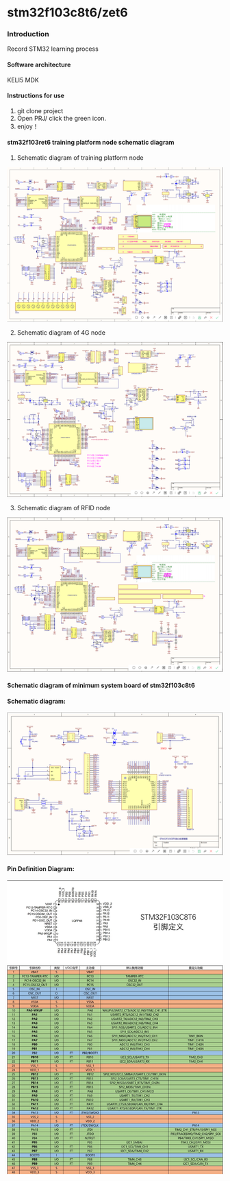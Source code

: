 ﻿# stm32f103c8t6/zet6

### Introduction
Record STM32 learning process

#### Software architecture
KELI5 MDK

#### Instructions for use

1. git clone project
2. Open PRJ/ click the green icon.
3. enjoy！

#### stm32f103ret6 training platform node schematic diagram

1. Schematic diagram of training platform node

![实训台节点原理图](./原理图/实验台RET6节点原理图/实训台节点原理图.png)

2. Schematic diagram of 4G node

![4G节点原理图](./原理图/实验台RET6节点原理图/4G节点原理图.png)

3. Schematic diagram of RFID node

![RFID节点原理图](./原理图/实验台RET6节点原理图/RFID节点原理图.png)

#### Schematic diagram of minimum system board of stm32f103c8t6

#### Schematic diagram:

![最小系统板原理图](./原理图/STM32F103C8T6最小系统板原理图/C8T6核心板原理图.png)

#### Pin Definition Diagram:

![最小系统板引脚接线图](./原理图/STM32F103C8T6最小系统板原理图/引脚定义图.png)